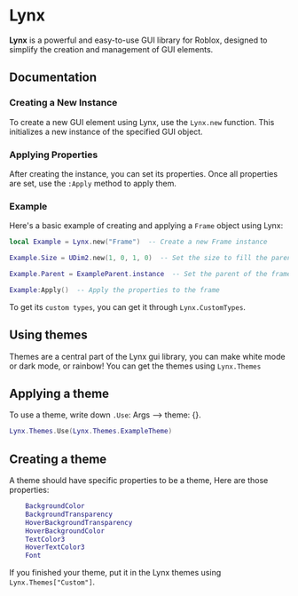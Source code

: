 # Lynx

**Lynx** is a powerful and easy-to-use GUI library for Roblox, designed to simplify the creation and management of GUI elements.

## Documentation

### Creating a New Instance

To create a new GUI element using Lynx, use the `Lynx.new` function. This initializes a new instance of the specified GUI object.

### Applying Properties

After creating the instance, you can set its properties. Once all properties are set, use the `:Apply` method to apply them.

### Example

Here's a basic example of creating and applying a `Frame` object using Lynx:

```lua
local Example = Lynx.new("Frame")  -- Create a new Frame instance

Example.Size = UDim2.new(1, 0, 1, 0)  -- Set the size to fill the parent

Example.Parent = ExampleParent.instance  -- Set the parent of the frame

Example:Apply()  -- Apply the properties to the frame
```

To get its `custom types`, you can get it through `Lynx.CustomTypes`.

## Using themes
Themes are a central part of the Lynx gui library, you can make white mode or dark mode, or rainbow!
You can get the themes using `Lynx.Themes`

## Applying a theme

To use a theme, write down `.Use`: Args --> theme: {}.

```lua
Lynx.Themes.Use(Lynx.Themes.ExampleTheme)
```

## Creating a theme
A theme should have specific properties to be a theme, Here are those properties:
```lua
	BackgroundColor
	BackgroundTransparency
	HoverBackgroundTransparency
	HoverBackgroundColor
	TextColor3
	HoverTextColor3
	Font
```

If you finished your theme, put it in the Lynx themes using `Lynx.Themes["Custom"]`.
